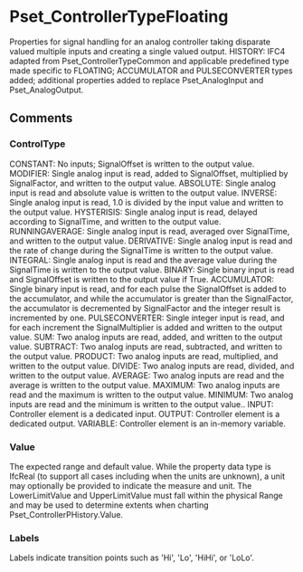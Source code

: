 # Pset_ControllerTypeFloating

Properties for signal handling for an analog controller taking disparate valued multiple inputs and creating a single valued output.  HISTORY: <!-- end of definition -->IFC4 adapted from Pset_ControllerTypeCommon and applicable predefined type made specific to FLOATING; ACCUMULATOR and PULSECONVERTER types added; additional properties added to replace Pset_AnalogInput and Pset_AnalogOutput.


## Comments

### ControlType

CONSTANT: No inputs; SignalOffset is written to the output value.
MODIFIER: Single analog input is read, added to SignalOffset, multiplied by SignalFactor, and written to the output value.
ABSOLUTE: Single analog input is read and absolute value is written to the output value.
INVERSE: Single analog input is read, 1.0 is divided by the input value and written to the output value.
HYSTERISIS: Single analog input is read, delayed according to SignalTime, and written to the output value.
RUNNINGAVERAGE: Single analog input is read, averaged over SignalTime, and written to the output value.
DERIVATIVE: Single analog input is read and the rate of change during the SignalTime is written to the output value.
INTEGRAL: Single analog input is read and the average value during the SignalTime is written to the output value.
BINARY: Single binary input is read and SignalOffset is written to the output value if True.
ACCUMULATOR: Single binary input is read, and for each pulse the SignalOffset is added to the accumulator, and while the accumulator is greater than the SignalFactor, the accumulator is decremented by SignalFactor and the integer result is incremented by one.
PULSECONVERTER: Single integer input is read, and for each increment the SignalMultiplier is added and written to the output value.
SUM: Two analog inputs are read, added, and written to the output value.
SUBTRACT: Two analog inputs are read, subtracted, and written to the output value.
PRODUCT: Two analog inputs are read, multiplied, and written to the output value.
DIVIDE: Two analog inputs are read, divided, and written to the output value.
AVERAGE: Two analog inputs are read and the average is written to the output value.
MAXIMUM: Two analog inputs are read and the maximum is written to the output value.
MINIMUM: Two analog inputs are read and the minimum is written to the output value..
INPUT: Controller element is a dedicated input.
OUTPUT: Controller element is a dedicated output.
VARIABLE: Controller element is an in-memory variable.

### Value

The expected range and default value.  While the property data type is IfcReal (to support all cases including when the units are unknown), a unit may optionally be provided to indicate the measure and unit.  The LowerLimitValue and UpperLimitValue must fall within the physical Range and may be used to determine extents when charting Pset_ControllerPHistory.Value.

### Labels

Labels indicate transition points such as 'Hi', 'Lo', 'HiHi', or 'LoLo'.